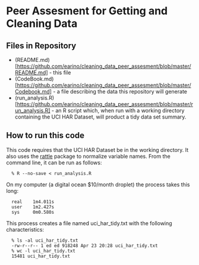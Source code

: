 Peer Assesment for Getting and Cleaning Data
=========================================================

Files in Repository
----------------------------

* (README.md)[https://github.com/earino/cleaning_data_peer_assesment/blob/master/README.md] - this file
* (CodeBook.md)[https://github.com/earino/cleaning_data_peer_assesment/blob/master/Codebook.md] - a file describing the data this repository will generate
* (run_analysis.R)[https://github.com/earino/cleaning_data_peer_assesment/blob/master/run_analysis.R] - an R script which, when run with a working directory containing the UCI HAR Dataset, will product a tidy data set summary.

How to run this code
----------------------------

This code requires that the UCI HAR Dataset be in the working directory. It also uses the 
[rattle](http://cran.r-project.org/web/packages/rattle/index.html) package to normalize variable names.
From the command line, it can be run as follows:

      % R --no-save < run_analysis.R 
      
On my computer (a digital ocean $10/month droplet) the process takes this long:

      real    1m4.011s
      user    1m2.427s
      sys     0m0.580s
      
This process creates a file named uci_har_tidy.txt with the following characteristics:

      % ls -al uci_har_tidy.txt
      -rw-r--r-- 1 ed ed 918248 Apr 23 20:28 uci_har_tidy.txt
      % wc -l uci_har_tidy.txt 
      15481 uci_har_tidy.txt
